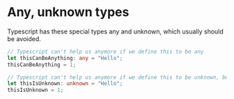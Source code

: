 # Any, unknown types

Typescript has these special types any and unknown, which usually should be avoided.

```ts
// Typescript can't help us anymore if we define this to be any
let thisCanBeAnything: any = "Hello";
thisCanBeAnything = 1;

// Typescript can't help us anymore if we define this to be unknown, but still better to admit it than have any
let thisIsUnknown: unknown = "Hello";
thisIsUnknown = 1;
```
